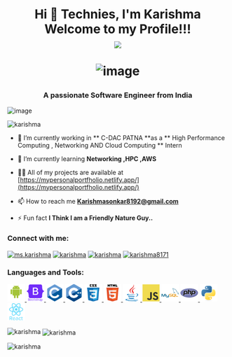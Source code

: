 
<!--*************** Title ***************-->
<h1 align="center">
Hi 👋  Technies, I'm Karishma
<br/>
Welcome to my Profile!!!
  
 <br/> 
 <img 
    src="https://raw.githubusercontent.com/iampavangandhi/iampavangandhi/master/gifs/Hi.gif"
    width="30px">
 
![image](https://user-images.githubusercontent.com/107717923/228171848-f581cd9a-ba8d-48e7-9f8b-83ba144f143e.png)






<h3 align="center">A passionate Software Engineer from India</h3>



![image](https://user-images.githubusercontent.com/107717923/228164535-f58336d9-b7f1-4f9c-a73c-b9300ded9028.png)
<p align="left"> <img src="https://komarev.com/ghpvc/?username=karishma&label=Profile%20views&color=0e75b6&style=flat" alt="karishma" /> </p>

- 🔭 I’m currently working in ** C-DAC PATNA **as a ** High Performance Computing , Networking AND Cloud Computing ** Intern

- 🌱 I’m currently learning **Networking ,HPC ,AWS**

- 👨‍💻 All of my projects are available at [https://mypersonalportfholio.netlify.app/](https://mypersonalportfholio.netlify.app/)

- 📫 How to reach me **Karishmasonkar8192@gmail.com**

- ⚡ Fun fact **I Think I am a Friendly Nature Guy..**

<h3 align="left">Connect with me:</h3>
<p align="left">
<a href="https://www.linkedin.com/in/ms-karishma/" target="blank"><img align="center" src="https://raw.githubusercontent.com/rahuldkjain/github-profile-readme-generator/master/src/images/icons/Social/linked-in-alt.svg" alt="ms.karishma" height="30" width="40" /></a>
<a href="https://www.instagram.com/karishma_1706/?hl=en" target="blank"><img align="center" src="https://raw.githubusercontent.com/rahuldkjain/github-profile-readme-generator/master/src/images/icons/Social/instagram.svg" alt="karishma" height="30" width="40" /></a>
<a href="https://www.youtube.com/@karishma5090" target="blank"><img align="center" src="https://raw.githubusercontent.com/rahuldkjain/github-profile-readme-generator/master/src/images/icons/Social/youtube.svg" alt="karishma" height="30" width="40" /></a>
<a href="https://leetcode.com/u/Karishma8171/" target="blank"><img align="center" src="https://raw.githubusercontent.com/rahuldkjain/github-profile-readme-generator/master/src/images/icons/Social/leet-code.svg" alt="karishma8171" height="30" width="40" /></a>

</p>

<h3 align="left">Languages and Tools:</h3>
<p align="left"> <a href="https://developer.android.com" target="_blank" rel="noreferrer"> <img src="https://raw.githubusercontent.com/devicons/devicon/master/icons/android/android-original-wordmark.svg" alt="android" width="40" height="40"/> </a> <a href="https://getbootstrap.com" target="_blank" rel="noreferrer"> <img src="https://raw.githubusercontent.com/devicons/devicon/master/icons/bootstrap/bootstrap-plain-wordmark.svg" alt="bootstrap" width="40" height="40"/> </a> <a href="https://www.cprogramming.com/" target="_blank" rel="noreferrer"> <img src="https://raw.githubusercontent.com/devicons/devicon/master/icons/c/c-original.svg" alt="c" width="40" height="40"/> </a> <a href="https://www.w3schools.com/cpp/" target="_blank" rel="noreferrer"> <img src="https://raw.githubusercontent.com/devicons/devicon/master/icons/cplusplus/cplusplus-original.svg" alt="cplusplus" width="40" height="40"/> </a> <a href="https://www.w3schools.com/css/" target="_blank" rel="noreferrer"> <img src="https://raw.githubusercontent.com/devicons/devicon/master/icons/css3/css3-original-wordmark.svg" alt="css3" width="40" height="40"/> </a> <a href="https://www.w3.org/html/" target="_blank" rel="noreferrer"> <img src="https://raw.githubusercontent.com/devicons/devicon/master/icons/html5/html5-original-wordmark.svg" alt="html5" width="40" height="40"/> </a> <a href="https://www.java.com" target="_blank" rel="noreferrer"> <img src="https://raw.githubusercontent.com/devicons/devicon/master/icons/java/java-original.svg" alt="java" width="40" height="40"/> </a> <a href="https://developer.mozilla.org/en-US/docs/Web/JavaScript" target="_blank" rel="noreferrer"> <img src="https://raw.githubusercontent.com/devicons/devicon/master/icons/javascript/javascript-original.svg" alt="javascript" width="40" height="40"/> </a> <a href="https://www.mysql.com/" target="_blank" rel="noreferrer"> <img src="https://raw.githubusercontent.com/devicons/devicon/master/icons/mysql/mysql-original-wordmark.svg" alt="mysql" width="40" height="40"/> </a> <a href="https://www.php.net" target="_blank" rel="noreferrer"> <img src="https://raw.githubusercontent.com/devicons/devicon/master/icons/php/php-original.svg" alt="php" width="40" height="40"/> </a> <a href="https://www.python.org" target="_blank" rel="noreferrer"> <img src="https://raw.githubusercontent.com/devicons/devicon/master/icons/python/python-original.svg" alt="python" width="40" height="40"/> </a> <a href="https://reactjs.org/" target="_blank" rel="noreferrer"> <img src="https://raw.githubusercontent.com/devicons/devicon/master/icons/react/react-original-wordmark.svg" alt="react" width="40" height="40"/> </a> </p>

<p><img align="left" src="https://github-readme-stats.vercel.app/api/top-langs?username=karishma&show_icons=true&locale=en&layout=compact" alt="karishma" /></p>

<p>&nbsp;<img align="center" src="https://github-readme-stats.vercel.app/api?username=karishma&show_icons=true&locale=en" alt="karishma" /></p>

<p><img align="center" src="https://github-readme-streak-stats.herokuapp.com/?user=karishma&" alt="karishma" /></p>
